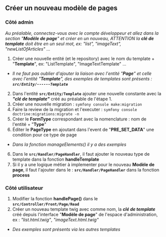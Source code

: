 ## Créer un nouveau modèle de pages

### Côté admin

_Au préalable, connectez-vous avec le compte développeur et allez dans la section "**Modèle de page**" et créer en un nouveau, ATTENTION la **clé de template** doit être en un seul mot, ex: "list", "imageText", "newListOfArticles" ..._

1. Créer une nouvelle entité (et le repository) avec le nom du template + "**Template**", ex: "ListTemplate", "ImageTextTemplate" ...
- _Il ne faut pas oublier d'ajouter la liaison avec l'entité "**Page**" et celle avec l'entité "**Template**", des exemples de templates sont présents : **`src/Entity/------Template`**_
2. Dans l'entité **`src/Entity/Template`** ajouter une nouvelle constante avec la _**"clé de template"**_ créé au préalable de l'étape 1.
3. Créer une nouvelle migration : `symfony console make:migration`
3. Faire la review de la migration et l'executer : `symfony console doctrine:migrations:migrate -n`
4. Créer le **FormType** correspondant avec la nomenclature : nom de l'entité + "**Type**"
5. Éditer le **PageType** en ajoutant dans l'event de "**PRE_SET_DATA**" une condition pour ce type de page
- _Dans la fonction manageElements() il y a des exemples_
6. Dans le **`src/Handler/PageHandler`**, il faut ajouter le nouveau type de template dans la fonction **handleTemplate**
7. Si il y a une logique métier à implementer pour le nouveau **Modèle de page**, il faut l'ajouter dans le : **`src/Handler/PageHandler`** dans la fonction **process**

### Côté utilisateur

1. Modifier la fonction **handlePage()** dans le **`src/Controller/Front/Page/Read`**
2. Créer un nouveau template twig avec comme nom, la _**clé de template**_ créé depuis l'interface "**Modèle de page**" de l'espace d'administration, ex : _"list.html.twig"_, _"imageText.html.twig"_
- _Des exemples sont présents via les autres templates_
